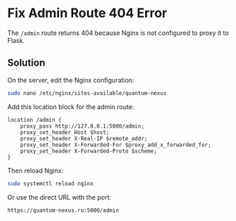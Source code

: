 # Fix Admin Route 404 Error

The `/admin` route returns 404 because Nginx is not configured to proxy it to Flask.

## Solution

On the server, edit the Nginx configuration:

```bash
sudo nano /etc/nginx/sites-available/quantum-nexus
```

Add this location block for the admin route:

```nginx
location /admin {
    proxy_pass http://127.0.0.1:5000/admin;
    proxy_set_header Host $host;
    proxy_set_header X-Real-IP $remote_addr;
    proxy_set_header X-Forwarded-For $proxy_add_x_forwarded_for;
    proxy_set_header X-Forwarded-Proto $scheme;
}
```

Then reload Nginx:

```bash
sudo systemctl reload nginx
```

Or use the direct URL with the port:

```bash
https://quantum-nexus.ru:5000/admin
```
